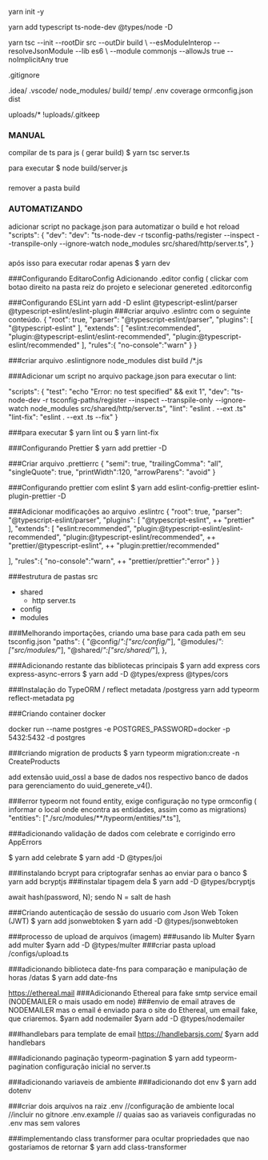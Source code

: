 yarn init -y

yarn add typescript ts-node-dev @types/node -D

yarn tsc --init --rootDir src --outDir build \ --esModuleInterop --resolveJsonModule --lib es6 \ --module commonjs --allowJs true --noImplicitAny true

.gitignore

.idea/
.vscode/
node_modules/
build/
temp/
.env
coverage
ormconfig.json
dist

uploads/*
!uploads/.gitkeep

### MANUAL
compilar de ts para js ( gerar build)
$ yarn tsc server.ts

para executar
$ node build/server.js
###

remover a pasta build

### AUTOMATIZANDO
adicionar script no package.json para automatizar o build e hot reload
"scripts": {
  "dev": "dev": "ts-node-dev -r tsconfig-paths/register --inspect --transpile-only --ignore-watch node_modules src/shared/http/server.ts",
}
###

após isso para executar rodar apenas
$ yarn dev

###Configurando EditaroConfig
Adicionando .editor config ( clickar com botao direito na pasta reiz do projeto e selecionar genereted .editorconfig

###Configurando ESLint
yarn add -D eslint @typescript-eslint/parser @typescript-eslint/eslint-plugin
###criar arquivo .eslintrc com o seguinte conteúdo.
{
  "root": true,
  "parser": "@typescript-eslint/parser",
  "plugins": [
    "@typescript-eslint"
  ],
  "extends": [
    "eslint:recommended",
    "plugin:@typescript-eslint/eslint-recommended",
    "plugin:@typescript-eslint/recommended"
  ],
"rules":{
    "no-console":"warn"
  }
}

###criar arquivo .eslintignore
node_modules
dist
build
/*.js


###Adicionar um script no arquivo package.json para executar o lint:

"scripts": {
  "test": "echo \"Error: no test specified\" &amp;&amp; exit 1",
  "dev": "ts-node-dev -r tsconfig-paths/register --inspect --transpile-only --ignore-watch node_modules src/shared/http/server.ts",
  "lint": "eslint . --ext .ts"
  "lint-fix": "eslint . --ext .ts --fix"
}

###para executar
$ yarn lint ou $ yarn lint-fix

###Configurando Prettier
$ yarn add prettier -D

###Criar arquivo .prettierrc
{
  "semi": true,
  "trailingComma": "all",
  "singleQuote": true,
  "printWidth":120,
  "arrowParens": "avoid"
}

###Configurando prettier com eslint
$ yarn add eslint-config-prettier eslint-plugin-prettier -D

###Adicionar modificações ao arquivo .eslintrc
{
  "root": true,
  "parser": "@typescript-eslint/parser",
  "plugins": [
    "@typescript-eslint",
    ++ "prettier"
  ],
  "extends": [
    "eslint:recommended",
    "plugin:@typescript-eslint/eslint-recommended",
    "plugin:@typescript-eslint/recommended",
    ++ "prettier/@typescript-eslint",
    ++ "plugin:prettier/recommended"

  ],
  "rules":{
    "no-console":"warn",
    ++ "prettier/prettier":"error"
  }
}

###estrutura de pastas
src
 - shared
   - http
     server.ts
 - config
 - modules

###Melhorando importações, criando uma base para cada path
em seu tsconfig.json
     "paths": {
       "@config/*":["src/config/*"],
       "@modules/*":["src/modules/*"],
       "@shared/*":["src/shared/*"],
     },

###Adicionando restante das bibliotecas principais
$ yarn add express cors express-async-errors
$ yarn add -D @types/express @types/cors

###Instalação do TypeORM / reflect metadata /postgress
yarn add typeorm reflect-metadata pg

###Criando container docker

docker run --name postgres -e POSTGRES_PASSWORD=docker -p 5432:5432 -d postgres

###criando migration de products
$ yarn typeorm migration:create -n CreateProducts

add extensão uuid_ossl a base de dados nos respectivo banco de dados para gerenciamento do uuid_generete_v4().

###error typeorm not found entity, exige configuração no type ormconfig ( informar o local onde encontra as entidades, assim como as migrations)
    "entities": ["./src/modules/**/typeorm/entities/*.ts"],


###adicionando validação de dados com celebrate
e corrigindo erro AppErrors

$ yarn add celebrate
$ yarn add -D @types/joi

###instalando bcrypt para criptografar senhas ao enviar para o banco
$ yarn add bcryptjs
###instalar tipagem dela
$ yarn add -D @types/bcryptjs

await hash(password, N); sendo N = salt de hash

###Criando autenticação de sessão do usuario com
Json Web Token (JWT)
$ yarn add jsonwebtoken
$ yarn add -D @types/jsonwebtoken

###processo de upload de arquivos (imagem)
###usando lib Multer
$yarn add multer
$yarn add -D @types/multer
 ###criar pasta upload /configs/upload.ts

###adicionando biblioteca date-fns para comparação e manipulação de horas /datas
$ yarn add date-fns

https://ethereal.mail
###Adicionando Ethereal para fake smtp service email
(NODEMAILER o mais usado em node)
###envio de email atraves de NODEMAILER mas o email é enviado para o site do Ethereal, um email fake, que criaremos.
$yarn add nodemailer
$yarn add -D @types/nodemailer

###handlebars para template de email
https://handlebarsjs.com/
$yarn add handlebars

###adicionando paginação typeorm-pagination
$ yarn add typeorm-pagination
configuração inicial no server.ts

###adicionando variaveis de ambiente
###adicionando dot env
$ yarn add dotenv

###criar dois arquivos na raiz
.env //configuração de ambiente local //incluir no gitnore
.env.example // quaias sao as variaveis configuradas no .env mas sem valores

###implementando class transformer para ocultar propriedades que nao gostariamos de retornar
$ yarn add class-transformer


